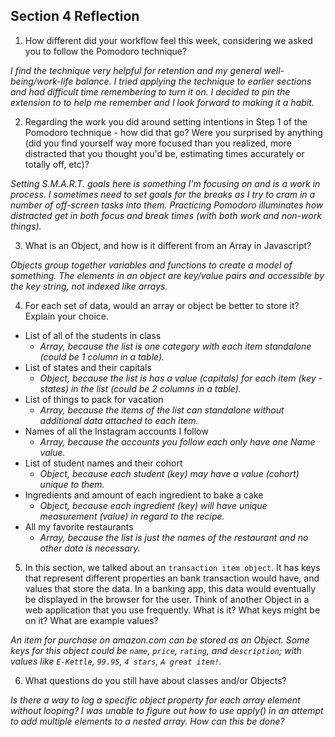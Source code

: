 ## Section 4 Reflection

1. How different did your workflow feel this week, considering we asked you to follow the Pomodoro technique?

_I find the technique very helpful for retention and my general well-being/work-life balance. I tried applying the technique to earlier sections and had difficult time remembering to turn it on. I decided to pin the extension to to help me remember and I look forward to making it a habit._

2. Regarding the work you did around setting intentions in Step 1 of the Pomodoro technique - how did that go? Were you surprised by anything (did you find yourself way more focused than you realized, more distracted that you thought you'd be, estimating times accurately or totally off, etc)?

_Setting S.M.A.R.T. goals here is something I'm focusing on and is a work in process. I sometimes need to set goals for the breaks as I try to cram in a number of off-screen tasks into them. Practicing Pomodoro illuminates how distracted get in both focus and break times (with both work and non-work things)._

3. What is an Object, and how is it different from an Array in Javascript?

_Objects group together variables and functions to create a model of something. The elements in an object are key/value pairs and accessible by the key string, not indexed like arrays._

4. For each set of data, would an array or object be better to store it? Explain your choice.

  * List of all of the students in class
    - _Array, because the list is one category with each item standalone (could be 1 column in a table)._
  * List of states and their capitals
    - _Object, because the list is has a value (capitals) for each item (key - states) in the list (could be 2 columns in a table)._
  * List of things to pack for vacation
    - _Array, because the items of the list can standalone without additional data attached to each item._
  * Names of all the Instagram accounts I follow
    - _Array, because the accounts you follow each only have one Name value._  
  * List of student names and their cohort
    - _Object, because each student (key) may have a value (cohort) unique to them._  
  * Ingredients and amount of each ingredient to bake a cake
    - _Object, because each ingredient (key) will have unique measurement (value) in regard to the recipe._  
  * All my favorite restaurants
    - _Array, because the list is just the names of the restaurant and no other data is necessary._

5. In this section, we talked about an `transaction item object`. It has keys that represent different properties an bank transaction would have, and values that store the data. In a banking app, this data would eventually be displayed in the browser for the user. Think of another Object in a web application that you use frequently. What is it? What keys might be on it? What are example values?

_An item for purchase on amazon.com can be stored as an Object. Some keys for this object could be `name`, `price`, `rating`, and `description`; with values like `E-Kettle`, `99.95`, `4 stars`, `A great item!`._

6. What questions do you still have about classes and/or Objects?

_Is there a way to log a specific object property for each array element without looping?_
_I was unable to figure out how to use apply() in an attempt to add multiple elements to a nested array. How can this be done?_
